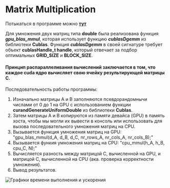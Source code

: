 # Matrix Multiplication

Потыкаться в программе можно **[тут](https://colab.research.google.com/drive/1FUyUZJEdpSXz3GkS_2B9Tkmc4mj4NwWl?usp=sharing)**

Для умножения двух матриц типа **double** была реализована функция **_gpu_blas_mmul_**, которая использует функцию **_cublasDgemm_** из библиотеки **Cublas**. Функция **_cublasDgemm_** в своей сигнатуре требует объект **cublasHandle_t handle**, который отвечает за подбор оптимальных **GRID_SIZE** и **BLOCK_SIZE**.

#### Принцип распараллеливания вычислений заключается в том, что каждое **cuda ядро** вычисляет свою ячейку результирующей матрицы **C**.

Последовательность работы программы:
1. Изначально матрицы А и B заполняются псевдорандомнычи числами от 0 до 1 на GPU с использованием функции **curandGenerateUniformDouble** из библиотеки **Cublas**.
2. Затем матрицы А и B копируются из памяти девайса (GPU) в память хоста, чтобы мы могли их вывести в консоль или использовать для вызова последовательного умножения матриц на CPU.
3. Вызывается функция умножения матриц на GPU: "gpu_blas_mmul(d_A, d_B, d_C, nr_rows_A, nr_cols_A, nr_cols_B);"
4. Вызывается функия умножения матриц на CPU:
"cpu_mmul(h_A, h_B, cpu_C, N);"
5. Вычисляется разность между матрицой С, вычисленной на GPU, и матрицой C, вычисленной на CPU (ака. проверка корректности умножения).
6. Вывод результатов.


![Графики времени выполнения и ускорения]()